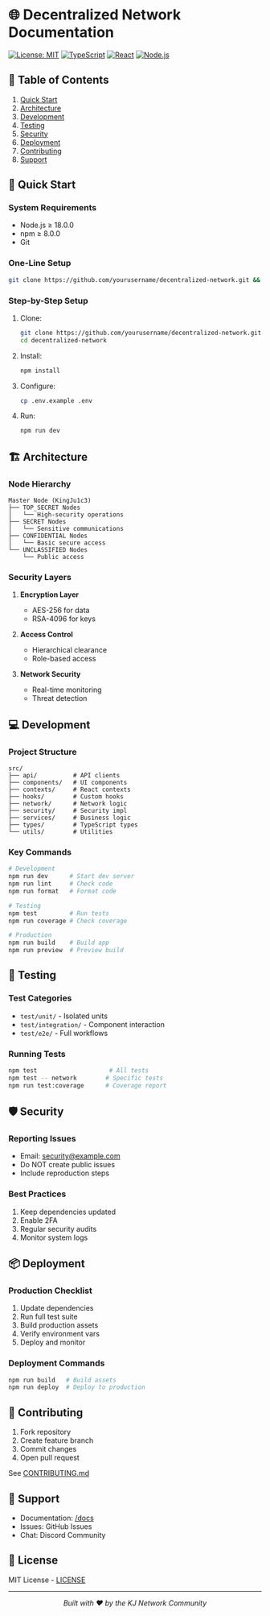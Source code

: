 # 🌐 Decentralized Network Documentation

[![License: MIT](https://img.shields.io/badge/License-MIT-yellow.svg)](https://opensource.org/licenses/MIT)
[![TypeScript](https://img.shields.io/badge/TypeScript-5.3-blue.svg)](https://www.typescriptlang.org/)
[![React](https://img.shields.io/badge/React-18.2-blue.svg)](https://reactjs.org/)
[![Node.js](https://img.shields.io/badge/Node.js-18+-green.svg)](https://nodejs.org/)

## 📑 Table of Contents

1. [Quick Start](#-quick-start)
2. [Architecture](#-architecture)
3. [Development](#-development)
4. [Testing](#-testing)
5. [Security](#-security)
6. [Deployment](#-deployment)
7. [Contributing](#-contributing)
8. [Support](#-support)

## 🚀 Quick Start

### System Requirements

- Node.js ≥ 18.0.0
- npm ≥ 8.0.0
- Git

### One-Line Setup

```bash
git clone https://github.com/yourusername/decentralized-network.git && cd decentralized-network && npm install && npm run dev
```

### Step-by-Step Setup

1. Clone:
   ```bash
   git clone https://github.com/yourusername/decentralized-network.git
   cd decentralized-network
   ```

2. Install:
   ```bash
   npm install
   ```

3. Configure:
   ```bash
   cp .env.example .env
   ```

4. Run:
   ```bash
   npm run dev
   ```

## 🏗️ Architecture

### Node Hierarchy

```
Master Node (KingJu1c3)
├── TOP_SECRET Nodes
│   └── High-security operations
├── SECRET Nodes
│   └── Sensitive communications
├── CONFIDENTIAL Nodes
│   └── Basic secure access
└── UNCLASSIFIED Nodes
    └── Public access
```

### Security Layers

1. **Encryption Layer**
   - AES-256 for data
   - RSA-4096 for keys

2. **Access Control**
   - Hierarchical clearance
   - Role-based access

3. **Network Security**
   - Real-time monitoring
   - Threat detection

## 💻 Development

### Project Structure

```
src/
├── api/          # API clients
├── components/   # UI components
├── contexts/     # React contexts
├── hooks/        # Custom hooks
├── network/      # Network logic
├── security/     # Security impl
├── services/     # Business logic
├── types/        # TypeScript types
└── utils/        # Utilities
```

### Key Commands

```bash
# Development
npm run dev      # Start dev server
npm run lint     # Check code
npm run format   # Format code

# Testing
npm test         # Run tests
npm run coverage # Check coverage

# Production
npm run build    # Build app
npm run preview  # Preview build
```

## 🧪 Testing

### Test Categories

- `test/unit/` - Isolated units
- `test/integration/` - Component interaction
- `test/e2e/` - Full workflows

### Running Tests

```bash
npm test                    # All tests
npm test -- network        # Specific tests
npm run test:coverage      # Coverage report
```

## 🛡️ Security

### Reporting Issues

- Email: security@example.com
- Do NOT create public issues
- Include reproduction steps

### Best Practices

1. Keep dependencies updated
2. Enable 2FA
3. Regular security audits
4. Monitor system logs

## 📦 Deployment

### Production Checklist

1. Update dependencies
2. Run full test suite
3. Build production assets
4. Verify environment vars
5. Deploy and monitor

### Deployment Commands

```bash
npm run build   # Build assets
npm run deploy  # Deploy to production
```

## 🤝 Contributing

1. Fork repository
2. Create feature branch
3. Commit changes
4. Open pull request

See [CONTRIBUTING.md](../CONTRIBUTING.md)

## 💬 Support

- Documentation: [/docs](.)
- Issues: GitHub Issues
- Chat: Discord Community

## 📄 License

MIT License - [LICENSE](../LICENSE)

---

<div align="center">
  <i>Built with ❤️ by the KJ Network Community</i>
</div>